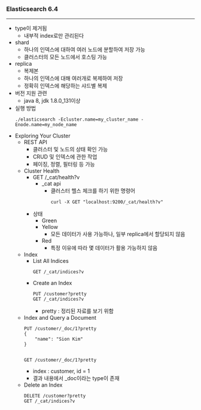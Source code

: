 ### Elasticsearch 6.4
---
- type이 제거됨
    - 내부적 index로만 관리된다
- shard
    - 하나의 인덱스에 대하여 여러 노드에 분할하여 저장 가능
    - 클러스터의 모든 노드에서 호스팅 가능
- replica
    - 복제본
    - 하나의 인덱스에 대해 여러개로 복제하여 저장
    - 정확히 인덱스에 해당하는 샤드별 복제
- 버전 지원 관련
    - java 8, jdk 1.8.0_131이상
- 실행 방법
    ```
    ./elasticsearch -Ecluster.name=my_cluster_name -Enode.name=my_node_name
    ```
- Exploring Your Cluster
    - REST API
        - 클러스터 및 노드의 상태 확인 가능
        - CRUD 및 인덱스에 관한 작업
        - 페이징, 정렬, 필터링 등 가능
    - Cluster Health
        - GET /_cat/health?v
            - _cat api
                - 클러스터 헬스 체크를 하기 위한 명령어
                    ```
                    curl -X GET "localhost:9200/_cat/health?v"
                    ```
        - 상태
            - Green
            - Yellow
                - 모든 데이터가 사용 가능하나, 일부 replica에서 할당되지 않음
            - Red
                - 특정 이유에 따라 몇 데이터가 활용 가능하지 않음
    - Index
        - List All Indices
            ```
            GET /_cat/indices?v
            ```
        - Create an Index
            ```
            PUT /customer?pretty
            GET /_cat/indices?v
            ```
            - pretty : 정리된 자료를 보기 위함
    - Index and Query a Document
        ```
        PUT /customer/_doc/1?pretty
        {
            "name": "Sion Kim"
        }

        
        GET /customer/_doc/1?pretty
        ```
        - index : customer, id = 1
        - 결과 내용에서 _doc이라는 type이 존재
    - Delete an Index
        ```
        DELETE /customer?pretty
        GET /_cat/indices?v
        ```
        





    
    
    
